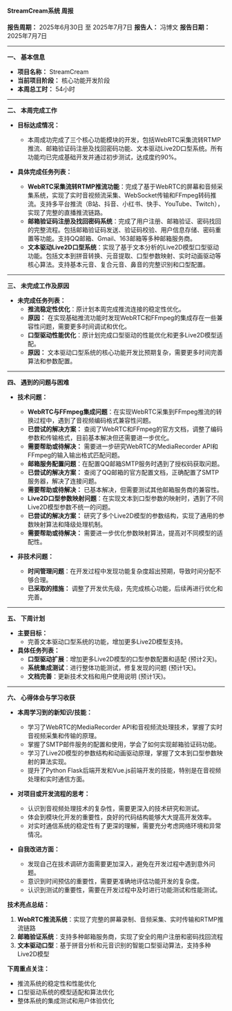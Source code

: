 #### **StreamCream系统 周报**

**报告周期：** 2025年6月30日 至 2025年7月7日
**报告人：** 冯博文
**报告日期：** 2025年7月7日

---

**一、 基本信息**

*   **项目名称：** StreamCream 
*   **当前项目阶段：** 核心功能开发阶段
*   **本周总工时：** 54小时

---

**二、 本周完成工作**

*   **目标达成情况：**
    *   本周成功完成了三个核心功能模块的开发，包括WebRTC采集流转RTMP推流、邮箱验证码注册及找回密码功能、文本驱动Live2D口型系统。所有功能均已完成基础开发并通过初步测试，达成度约90%。

*   **具体完成任务列表：**
    *   **WebRTC采集流转RTMP推流功能**：完成了基于WebRTC的屏幕和音频采集系统，实现了实时音视频流采集、WebSocket传输和FFmpeg转码推流。支持多平台推流（B站、抖音、小红书、快手、YouTube、Twitch），实现了完整的直播推流链路。
    *   **邮箱验证码注册及找回密码系统**：完成了用户注册、邮箱验证、密码找回的完整流程。包括邮箱验证码发送、验证码校验、用户信息存储、密码重置等功能。支持QQ邮箱、Gmail、163邮箱等多种邮箱服务商。
    *   **文本驱动Live2D口型系统**：实现了基于文本分析的Live2D模型口型驱动功能。包括文本到拼音转换、元音提取、口型参数映射、实时动画驱动等核心算法。支持基本元音、复合元音、鼻音的完整识别和口型配置。

---

**三、 未完成工作及原因**

*   **未完成任务列表：**
    *   **推流稳定性优化**：原计划本周完成推流连接的稳定性优化。
    *   **原因：** 在实现基础推流功能时发现WebRTC和FFmpeg的集成存在一些兼容性问题，需要更多时间调试和优化。
    *   **口型驱动性能优化**：原计划完成口型驱动的性能优化和更多Live2D模型适配。
    *   **原因：** 文本驱动口型系统的核心功能开发比预期复杂，需要更多时间完善算法和参数配置。

---

**四、 遇到的问题与困难**

*   **技术问题：**
    *   **WebRTC与FFmpeg集成问题**：在实现WebRTC采集到FFmpeg推流的转换过程中，遇到了音视频编码格式兼容性问题。
    *   **已尝试的解决方案：** 查阅了WebRTC和FFmpeg的官方文档，调整了编码参数和传输格式，目前基本解决但还需要进一步优化。
    *   **需要帮助或待解决：** 需要进一步研究WebRTC的MediaRecorder API和FFmpeg的输入输出格式匹配问题。
    *   **邮箱服务配置问题**：在配置QQ邮箱SMTP服务时遇到了授权码获取问题。
    *   **已尝试的解决方案：** 查阅了QQ邮箱的官方配置文档，正确配置了SMTP服务器，解决了连接问题。
    *   **需要帮助或待解决：** 已基本解决，但需要测试其他邮箱服务商的兼容性。
    *   **Live2D口型参数映射问题**：在实现文本到口型参数的映射时，遇到了不同Live2D模型参数不统一的问题。
    *   **已尝试的解决方案：** 研究了多个Live2D模型的参数结构，实现了通用的参数映射算法和降级处理机制。
    *   **需要帮助或待解决：** 需要进一步优化参数映射算法，提高对不同模型的适配性。

*   **非技术问题：**
    *   **时间管理问题**：在开发过程中发现功能复杂度超出预期，导致时间分配不够合理。
    *   **已采取的措施：** 调整了开发优先级，先完成核心功能，后续再进行优化和完善。

---

**五、 下周计划**

*   **主要目标：**
    *   完善文本驱动口型系统的功能，增加更多Live2D模型支持。
*   **具体任务列表：**
    *   **口型驱动扩展**：增加更多Live2D模型的口型参数配置和适配 (预计2天)。
    *   **系统集成测试**：进行整体功能测试，修复发现的问题 (预计1天)。
    *   **文档完善**：更新技术文档和用户使用说明 (预计1天)。

---

**六、 心得体会与学习收获**

*   **本周学习到的新知识/技能：**
    *   学习了WebRTC的MediaRecorder API和音视频流处理技术，掌握了实时音视频采集和传输的原理。
    *   掌握了SMTP邮件服务的配置和使用，学会了如何实现邮箱验证码功能。
    *   学习了Live2D模型的参数结构和动画驱动原理，掌握了文本到口型参数映射的算法实现。
    *   提升了Python Flask后端开发和Vue.js前端开发的技能，特别是在音视频处理和实时通信方面。

*   **对项目或开发流程的思考：**
    *   认识到音视频处理技术的复杂性，需要更深入的技术研究和测试。
    *   体会到模块化开发的重要性，良好的代码结构能够大大提高开发效率。
    *   对实时通信系统的稳定性有了更深的理解，需要充分考虑网络环境和异常情况。

*   **自我改进方面：**
    *   发现自己在技术调研方面需要更加深入，避免在开发过程中遇到意外问题。
    *   意识到时间预估的重要性，需要更准确地评估功能开发的复杂度。
    *   认识到测试的重要性，需要在开发过程中及时进行功能测试和性能测试。

**技术亮点总结：**

1. **WebRTC推流系统**：实现了完整的屏幕录制、音频采集、实时传输和RTMP推流链路
2. **邮箱验证系统**：支持多种邮箱服务商，实现了安全的用户注册和密码找回流程
3. **文本驱动口型**：基于拼音分析和元音识别的智能口型驱动算法，支持多种Live2D模型

**下周重点关注：**
- 推流系统的稳定性和性能优化
- 口型驱动系统的模型适配和算法优化
- 整体系统的集成测试和用户体验优化